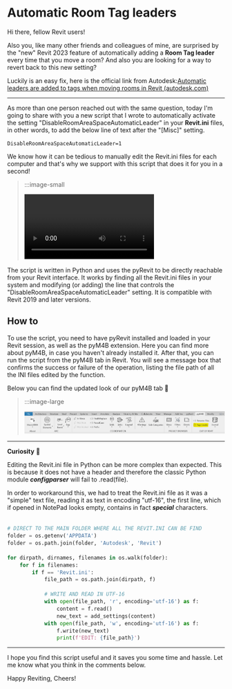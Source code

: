 <!-- {
"createdAt": "Oct 23, 2023",
"title": "Automatic Room Tag Leaders",
"tags": ["pyRevit", "pyM4B", "Python"],
"votes": 0,
"views": 231,
"published": true
} -->

# Automatic Room Tag leaders

Hi there, fellow Revit users!

Also you, like many other friends and colleagues of mine, are surprised by the "new" Revit 2023 feature of automatically adding a **Room Tag leader** every time that you move a room? And also you are looking for a way to revert back to this new setting?

Luckily is an easy fix, here is the official link from Autodesk:[Automatic leaders are added to tags when moving rooms in Revit (autodesk.com)](https://www.autodesk.com/support/technical/article/caas/sfdcarticles/sfdcarticles/Automatic-leaders-are-added-to-tags-when-moving-rooms-in-Revit.html)

---

As more than one person reached out with the same question, today I'm going to share with you a new script that I wrote to automatically activate the setting "DisableRoomAreaSpaceAutomaticLeader" in your **Revit.ini** files, in other words, to add the below line of text after the "[Misc]" setting.

    DisableRoomAreaSpaceAutomaticLeader=1

We know how it can be tedious to manually edit the Revit.ini files for each computer and that's why we support with this script that does it for you in a second!

> :::image-small
>
> ![](https://media1.giphy.com/media/zUMsHiwfWLYVrbaSef/giphy.mp4?cid=e2a3cbdepu8lyy6dkgqrvwyydiliapmrq48we72vr7j8h2k3&ep=v1_gifs_search&rid=giphy.gif)

The script is written in Python and uses the pyRevit to be directly reachable from your Revit interface. It works by finding all the Revit.ini files in your system and modifying (or adding) the line that controls the "DisableRoomAreaSpaceAutomaticLeader" setting. It is compatible with Revit 2019 and later versions.

## How to

To use the script, you need to have pyRevit installed and loaded in your Revit session, as well as the pyM4B extension. Here you can find more about pyM4B, in case you haven't already installed it. After that, you can run the script from the pyM4B tab in Revit. You will see a message box that confirms the success or failure of the operation, listing the file path of all the INI files edited by the function.

Below you can find the updated look of our pyM4B tab 🚀

> :::image-large
>
> ![](./media/automatic-room-tag-legend.png)

---

**Curiosity** 🐍

Editing the Revit.ini file in Python can be more complex than expected. This is because it does not have a header and therefore the classic Python module **_configparser_** will fail to .read(file).

In order to workaround this, we had to treat the Revit.ini file as it was a "simple" text file, reading it as text in encoding "utf-16", the first line, which if opened in NotePad looks empty, contains in fact **_special_** characters.

```python

# DIRECT TO THE MAIN FOLDER WHERE ALL THE REVIT.INI CAN BE FIND
folder = os.getenv('APPDATA')
folder = os.path.join(folder, 'Autodesk', 'Revit')

for dirpath, dirnames, filenames in os.walk(folder):
    for f in filenames:
        if f == 'Revit.ini':
            file_path = os.path.join(dirpath, f)

            # WRITE AND READ IN UTF-16
            with open(file_path, 'r', encoding='utf-16') as f:
                content = f.read()
                new_text = add_settings(content)
            with open(file_path, 'w', encoding='utf-16') as f:
                f.write(new_text)
                print(f'EDIT: {file_path}')
```

---

I hope you find this script useful and it saves you some time and hassle. Let me know what you think in the comments below.

Happy Reviting, Cheers!
